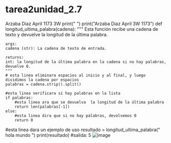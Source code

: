 # tarea2unidad_2.7
Arzaba Diaz April 1173 3W
print(" ")
print("Arzaba Diaz April 3W 1173")
def longitud_ultima_palabra(cadena):
    """
    Esta función recibe una cadena de texto y devuelve la longitud de la última palabra.
    
    args:
    cadena (str): La cadena de texto de entrada.

    returns:
    int: la longitud de la última palabra en la cadena si no hay palabras, devuelve 0.
    """
    # esta linea eliminara espacios al inicio y al final, y luego dividimos la cadena por espacios
    palabras = cadena.strip().split()
    
    #esta linea verificara si hay palabras en la lista
    if palabras:
        #esta linea ara que se devuelva  la longitud de la última palabra
        return len(palabras[-1])
    else:
        #esta linea dira que si no hay palabras, devolvemos 0
        return 0

#esta linea dara un ejemplo  de uso
resultado = longitud_ultima_palabra("   hola mundo   ")
print(resultado)  #salida: 5
![image](https://github.com/user-attachments/assets/254e04b9-26b9-4ea8-ab98-011e1ed64d44)

